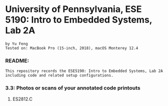 # University of Pennsylvania, ESE 5190: Intro to Embedded Systems, Lab 2A

    by Yu Feng
    Tested on: MacBook Pro (15-inch, 2018), macOS Monterey 12.4

### README:

    This repository records the ESE5190: Intro to Embedded Systems, Lab 2A including code and related setup configurations.


### 3.3: Photos or scans of your annotated code printouts

1. ES2812.C
